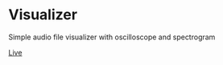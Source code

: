 # Visualizer

Simple audio file visualizer with oscilloscope and spectrogram

[Live](https://litepupp.github.io/web-audio/visualizer/index.html)
